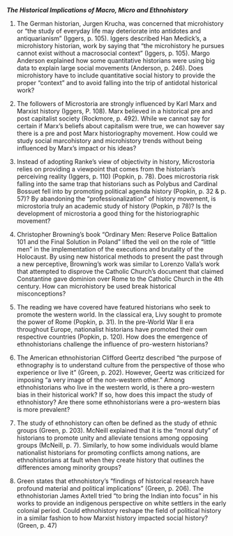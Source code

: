 ***The Historical Implications of Macro, Micro and Ethnohistory***

1.	The German historian, Jurgen Krucha, was concerned that microhistory or “the study of everyday life may deteriorate into antidotes and antiquarianism” (Iggers, p. 105). Iggers described Han Medick’s, a microhistory historian, work by saying that “the microhistory he pursues cannot exist without a macrosocial context” (Iggers, p. 105). Margo Anderson explained how some quantitative historians were using big data to explain large social movements (Anderson, p. 246). Does microhistory have to include quantitative social history to provide the proper “context” and to avoid falling into the trip of antidotal historical work?

2.	The followers of Microstoria are strongly influenced by Karl Marx and Marxist history (Iggers, P. 108).   Marx believed in a historical pre and post capitalist society (Rockmore, p. 492). While we cannot say for certain if Marx’s beliefs about capitalism were true, we can however say there is a pre and post Marx historiography movement. How could we study social marcohistory and microhistory trends without being influenced by Marx’s impact or his ideas?

3.	Instead of adopting Ranke’s view of objectivity in history, Microstoria relies on providing a viewpoint that comes from the historian’s perceiving reality (Iggers, p. 110) (Popkin, p. 78). Does microstoria risk falling into the same trap that historians such as Polybus and Cardinal Bossuet fell into by promoting political agenda history (Popkin, p. 32 & p. 57)? By abandoning the “professionalization” of history movement, is microstoria truly an academic study of history (Popkin, p 78)?  Is the development of microstoria a good thing for the historiographic movement?

4.	Christopher Browning’s book “Ordinary Men: Reserve Police Battalion 101 and the Final Solution in Poland” lifted the veil on the role of “little men” in the implementation of the executions and brutality of the Holocaust.  By using new historical methods to present the past through a new perceptive, Browning’s work was similar to Lorenzo Valla’s work that attempted to disprove the Catholic Church’s document that claimed Constantine gave dominion over Rome to the Catholic Church in the 4th century. How can microhistory be used break historical misconceptions?  

5.	The reading we have covered have featured historians who seek to promote the western world. In the classical era, Livy sought to promote the power of Rome (Popkin, p. 31). In the pre-World War II era throughout Europe, nationalist historians have promoted their own respective countries (Popkin, p. 120). How does the emergence of ethnohistorians challenge the influence of pro-western historians? 

6.	The American ethnohistorian Clifford Geertz described “the purpose of ethnography is to understand culture from the perspective of those who experience or live it” (Green, p. 202). However, Geertz was criticized for imposing “a very image of the non-western other.” Among ethnohistorians who live in the western world, is there a pro-western bias in their historical work? If so, how does this impact the study of ethnohistory? Are there some ethnohistorians were a pro-western bias is more prevalent?

7.	The study of ethnohistory can often be defined as the study of ethnic groups (Green, p. 203). McNeill explained that it is the “moral duty” of historians to promote unity and alleviate tensions among opposing groups (McNeill, p. 7). Similarly, to how some individuals would blame nationalist historians for promoting conflicts among nations, are ethnohistorians at fault when they create history that outlines the differences among minority groups?

8.	Green states that ethnohistory’s “findings of historical research have profound material and political implications” (Green, p. 206). The ethnohistorian James Axtell tried “to bring the Indian into focus” in his works to provide an indigenous perspective on white settlers in the early colonial period. Could ethnohistory reshape the field of political history in a similar fashion to how Marxist history impacted social history? (Green, p. 47)
